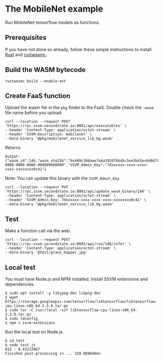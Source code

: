 # The MobileNet example

Run MobileNet tensorflow models as functions.

## Prerequisites

If you have not done so already, follow these simple instructions to install [Rust](https://www.rust-lang.org/tools/install) and [rustwasmc](https://www.secondstate.io/articles/ssvmup/).

## Build the WASM bytecode

```
rustwasmc build --enable-ext
```

## Create FaaS function

Upload the wasm file in the `pkg` folder to the FaaS. Double check the `.wasm` file name before you upload.

```
curl --location --request POST 'https://rpc.ssvm.secondstate.io:8081/api/executables' \
--header 'Content-Type: application/octet-stream' \
--header 'SSVM-Description: mobilenet' \
--data-binary '@pkg/mobilenet_service_lib_bg.wasm'
```

Returns

```
Output:
{"wasm_id":146,"wasm_sha256":"0x469c28daae7aba392076b4bc5ee3b43ec6d667083d8ae63207bf74b1da03fc26","SSVM_Usage_Key":"00000000-0000-0000-0000-000000000000","SSVM_Admin_Key":"7dxxxxxx-xxxx-xxxx-xxxx-xxxxxxxx0c41"}
```

Note: You can update this binary with the `SSVM_Admin_Key`.

```
curl --location --request PUT 'https://rpc.ssvm.secondstate.io:8081/api/update_wasm_binary/146' \
--header 'Content-Type: application/octet-stream' \
--header 'SSVM_Admin_Key: 7dxxxxxx-xxxx-xxxx-xxxx-xxxxxxxx0c41' \
--data-binary '@pkg/mobilenet_service_lib_bg.wasm'
```

## Test

Make a function call via the web.

```
curl --location --request POST 'https://rpc.ssvm.secondstate.io:8081/api/run/146/infer' \
--header 'Content-Type: application/octet-stream' \
--data-binary '@test/grace_hopper.jpg'
```

## Local test

You must have Node.js and NPM installed. Install SSVM extensions and dependencies.

```
$ sudo apt install -y libjpeg-dev libpng-dev
$ wget https://storage.googleapis.com/tensorflow/libtensorflow/libtensorflow-cpu-linux-x86_64-2.3.0.tar.gz
$ sudo tar -C /usr/local -xzf libtensorflow-cpu-linux-x86_64-2.3.0.tar.gz
$ sudo ldconfig
$ npm i ssvm-extensions
```

Run the local test on Node.js.

```
$ cd test
$ node test.js
653 : 0.43212867
Finished post-processing in ... 320.089646ms
```
